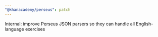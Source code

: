 ```yaml
---
"@khanacademy/perseus": patch
---
```


Internal: improve Perseus JSON parsers so they can handle all English-language exercises
